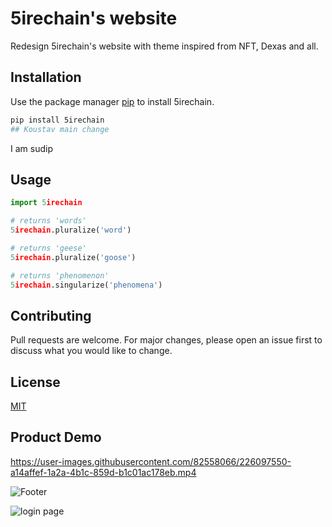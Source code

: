 # 5irechain's website

Redesign 5irechain's website with theme inspired from NFT, Dexas and all.

## Installation

Use the package manager [pip](https://pip.pypa.io/en/stable/) to install 5irechain.

```bash
pip install 5irechain
## Koustav main change
```
I am sudip
## Usage

```python
import 5irechain

# returns 'words'
5irechain.pluralize('word')

# returns 'geese'
5irechain.pluralize('goose')

# returns 'phenomenon'
5irechain.singularize('phenomena')
```

## Contributing

Pull requests are welcome. For major changes, please open an issue first
to discuss what you would like to change.

## License
[MIT](https://choosealicense.com/licenses/mit/)

## Product Demo


https://user-images.githubusercontent.com/82558066/226097550-a14affef-1a2a-4b1c-859d-b1c01ac178eb.mp4

![Footer](https://user-images.githubusercontent.com/82558066/226097445-bb8e5e5b-7a81-4a5b-a711-7b84585505db.png)

![login page](https://user-images.githubusercontent.com/82558066/226097513-94533b8e-9f6f-4607-87b8-e4ab0df2db7c.png)
